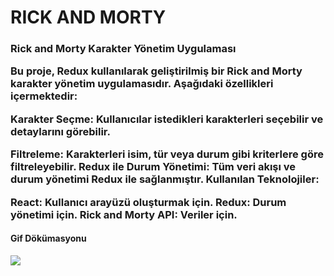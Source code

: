 <h1>RICK AND MORTY</h1>

<h3>
Rick and Morty Karakter Yönetim Uygulaması

Bu proje, Redux kullanılarak geliştirilmiş bir Rick and Morty karakter yönetim uygulamasıdır. Aşağıdaki özellikleri içermektedir:

Karakter Seçme: Kullanıcılar istedikleri karakterleri seçebilir ve detaylarını görebilir.

Filtreleme: Karakterleri isim, tür veya durum gibi kriterlere göre filtreleyebilir.
Redux ile Durum Yönetimi: Tüm veri akışı ve durum yönetimi Redux ile sağlanmıştır.
Kullanılan Teknolojiler:

React: Kullanıcı arayüzü oluşturmak için.
Redux: Durum yönetimi için.
Rick and Morty API: Veriler için.
</h3>

<h4>Gif Dökümasyonu</h4>

![](tanıtım.gif)